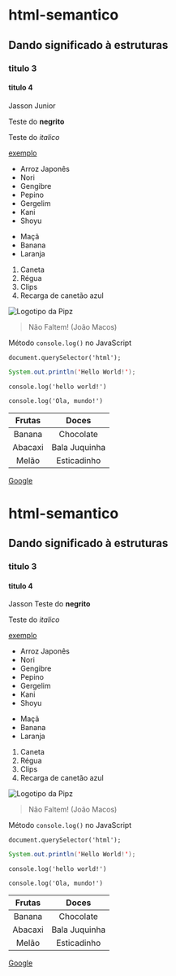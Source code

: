 # html-semantico
## Dando significado à estruturas
### titulo 3
#### titulo 4

Jasson Junior

Teste do **negrito**

Teste do *italico*

[exemplo](https://exemplo.com/)

* Arroz Japonês
* Nori
* Gengibre
* Pepino
* Gergelim
* Kani
* Shoyu

- Maçã
- Banana
- Laranja

1. Caneta
2. Régua
3. Clips
4. Recarga de canetão azul

![Logotipo da Pipz](https://pipz.com/static/images/blog/eddie.png)

> Não Faltem!
> (João Macos)

Método `console.log()` no JavaScript

```JS
document.querySelector('html');
```

~~~java
System.out.println('Hello World!');
~~~

```JS
console.log('hello world!')
```

```JS
console.log('Ola, mundo!')
```

Frutas | Doces
:-------:|:-------:
Banana | Chocolate
Abacaxi | Bala Juquinha
Melão  | Esticadinho

<a href="google.com"> Google </a>
# html-semantico
## Dando significado à estruturas
### titulo 3
#### titulo 4

Jasson
Teste do **negrito**

Teste do *italico*

[exemplo](https://exemplo.com/)

* Arroz Japonês
* Nori
* Gengibre
* Pepino
* Gergelim
* Kani
* Shoyu

- Maçã
- Banana
- Laranja

1. Caneta
2. Régua
3. Clips
4. Recarga de canetão azul

![Logotipo da Pipz](https://pipz.com/static/images/blog/eddie.png)

> Não Faltem!
> (João Macos)

Método `console.log()` no JavaScript

```JS
document.querySelector('html');
```

~~~java
System.out.println('Hello World!');
~~~

```JS
console.log('hello world!')
```

```JS
console.log('Ola, mundo!')
```

Frutas | Doces
:-------:|:-------:
Banana | Chocolate
Abacaxi | Bala Juquinha
Melão  | Esticadinho

<a href="google.com"> Google </a>
